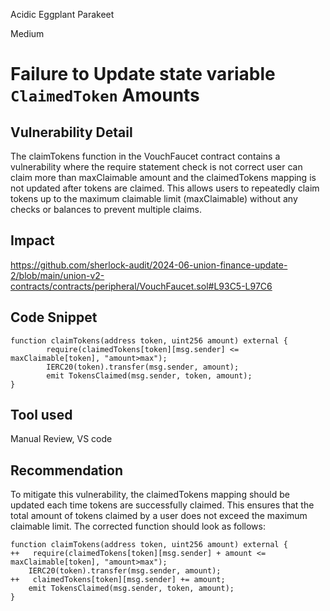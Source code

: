 Acidic Eggplant Parakeet

Medium

# Failure to Update state variable `ClaimedToken` Amounts

## Vulnerability Detail

The claimTokens function in the VouchFaucet contract contains a vulnerability where the require statement check is not correct user can claim more than maxClaimable amount and the claimedTokens mapping is not updated after tokens are claimed. This allows users to repeatedly claim tokens up to the maximum claimable limit (maxClaimable) without any checks or balances to prevent multiple claims.



## Impact
https://github.com/sherlock-audit/2024-06-union-finance-update-2/blob/main/union-v2-contracts/contracts/peripheral/VouchFaucet.sol#L93C5-L97C6 

## Code Snippet
```solidity
function claimTokens(address token, uint256 amount) external {
        require(claimedTokens[token][msg.sender] <= maxClaimable[token], "amount>max");
        IERC20(token).transfer(msg.sender, amount);
        emit TokensClaimed(msg.sender, token, amount);
}
```
## Tool used

Manual Review, VS code

## Recommendation

To mitigate this vulnerability, the claimedTokens mapping should be updated each time tokens are successfully claimed. This ensures that the total amount of tokens claimed by a user does not exceed the maximum claimable limit. The corrected function should look as follows:
```solidity
function claimTokens(address token, uint256 amount) external {
++   require(claimedTokens[token][msg.sender] + amount <= maxClaimable[token], "amount>max");
    IERC20(token).transfer(msg.sender, amount);
++   claimedTokens[token][msg.sender] += amount;
    emit TokensClaimed(msg.sender, token, amount);
}
``` 